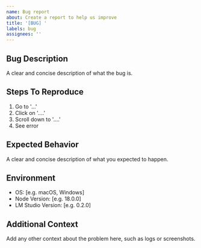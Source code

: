 ```yaml
---
name: Bug report
about: Create a report to help us improve
title: '[BUG] '
labels: bug
assignees: ''
---
```


## Bug Description

A clear and concise description of what the bug is.

## Steps To Reproduce

1. Go to '...'
2. Click on '....'
3. Scroll down to '....'
4. See error

## Expected Behavior

A clear and concise description of what you expected to happen.

## Environment

- OS: [e.g. macOS, Windows]
- Node Version: [e.g. 18.0.0]
- LM Studio Version: [e.g. 0.2.0]

## Additional Context

Add any other context about the problem here, such as logs or screenshots.
